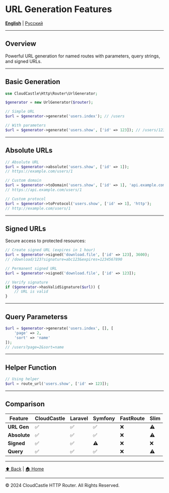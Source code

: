 # URL Generation Features

[**English**](../../en/features/URL_GENERATION_FEATURES.md) | [Русский](../../ru/features/URL_GENERATION_FEATURES.md)

---

## Overview

Powerful URL generation for named routes with parameters, query strings, and signed URLs.

---

## Basic Generation

```php
use CloudCastle\Http\Router\UrlGenerator;

$generator = new UrlGenerator($router);

// Simple URL
$url = $generator->generate('users.index'); // /users

// With parameters
$url = $generator->generate('users.show', ['id' => 123]); // /users/123
```

---

## Absolute URLs

```php
// Absolute URL
$url = $generator->absolute('users.show', ['id' => 1]);
// https://example.com/users/1

// Custom domain
$url = $generator->toDomain('users.show', ['id' => 1], 'api.example.com');
// https://api.example.com/users/1

// Custom protocol
$url = $generator->toProtocol('users.show', ['id' => 1], 'http');
// http://example.com/users/1
```

---

## Signed URLs

Secure access to protected resources:

```php
// Create signed URL (expires in 1 hour)
$url = $generator->signed('download.file', ['id' => 123], 3600);
// /download/123?signature=abc123&expires=1234567890

// Permanent signed URL
$url = $generator->signed('download.file', ['id' => 123]);

// Verify signature
if ($generator->hasValidSignature($url)) {
    // URL is valid
}
```

---

## Query Parameterss

```php
$url = $generator->generate('users.index', [], [
    'page' => 2,
    'sort' => 'name'
]);
// /users?page=2&sort=name
```

---

## Helper Function

```php
// Using helper
$url = route_url('users.show', ['id' => 123]);
```

---

## Comparison

| Feature | CloudCastle | Laravel | Symfony | FastRoute | Slim |
|---------|-------------|---------|---------|-----------|------|
| **URL Gen** | ✅ | ✅ | ✅ | ❌ | ⚠️ |
| **Absolute** | ✅ | ✅ | ✅ | ❌ | ⚠️ |
| **Signed** | ✅ | ✅ | ⚠️ | ❌ | ❌ |
| **Query** | ✅ | ✅ | ✅ | ❌ | ⚠️ |

---

[⬆ Back](../FEATURES_INDEX.md) | [🏠 Home](../../../README.md)

---

© 2024 CloudCastle HTTP Router. All Rights Reserved.


